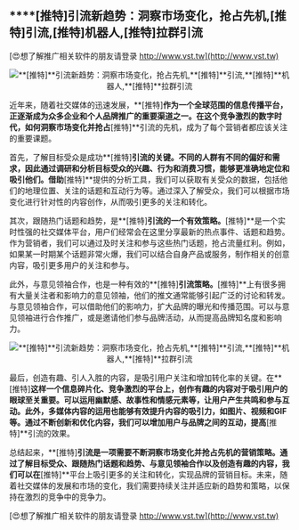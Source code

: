 ## ****[推特]**引流新趋势：洞察市场变化，抢占先机,**[推特]**引流,**[推特]**机器人,**[推特]**拉群引流**

[😍想了解推广相关软件的朋友请登录 http://www.vst.tw](http://www.vst.tw)

 <center><img src="https://vst.tw/MP4/tuiguang/png/1.png" alt="**[推特]**引流新趋势：洞察市场变化，抢占先机,**[推特]**引流,**[推特]**机器人,**[推特]**拉群引流"></center>

近年来，随着社交媒体的迅速发展，**[推特]**作为一个全球范围的信息传播平台，正逐渐成为众多企业和个人品牌推广的重要渠道之一。在这个竞争激烈的数字时代，如何洞察市场变化并抢占**[推特]**引流的先机，成为了每个营销者都应该关注的重要课题。

首先，了解目标受众是成功**[推特]**引流的关键。不同的人群有不同的偏好和需求，因此通过调研和分析目标受众的兴趣、行为和消费习惯，能够更准确地定位和吸引他们。借助**[推特]**提供的分析工具，我们可以获取有关受众的数据，包括他们的地理位置、关注的话题和互动行为等。通过深入了解受众，我们可以根据市场变化进行针对性的内容创作，从而吸引更多的关注和转化。

其次，跟随热门话题和趋势，是**[推特]**引流的一个有效策略。**[推特]**是一个实时性强的社交媒体平台，用户们经常会在这里分享最新的热点事件、话题和趋势。作为营销者，我们可以通过及时关注和参与这些热门话题，抢占流量红利。例如，如果某一时期某个话题非常火爆，我们可以结合自身产品或服务，制作相关的创意内容，吸引更多用户的关注和参与。

此外，与意见领袖合作，也是一种有效的**[推特]**引流策略。**[推特]**上有很多拥有大量关注者和影响力的意见领袖，他们的推文通常能够引起广泛的讨论和转发。与意见领袖合作，可以借助他们的影响力，扩大品牌的曝光和传播范围。可以与意见领袖进行合作推广，或是邀请他们参与品牌活动，从而提高品牌知名度和影响力。

 <center><img src="https://vst.tw/MP4/tuiguang/png/7.png" alt="**[推特]**引流新趋势：洞察市场变化，抢占先机,**[推特]**引流,**[推特]**机器人,**[推特]**拉群引流"></center>

最后，创造有趣、引人入胜的内容，是吸引用户关注和增加转化率的关键。在**[推特]**这样一个信息碎片化、竞争激烈的平台上，创作有趣的内容对于吸引用户的眼球至关重要。可以运用幽默感、故事性和情感元素等，让用户产生共鸣和参与互动。此外，多媒体内容的运用也能够有效提升内容的吸引力，如图片、视频和GIF等。通过不断创新和优化内容，我们可以增加用户与品牌之间的互动，提高**[推特]**引流的效果。

总结起来，**[推特]**引流是一项需要不断洞察市场变化并抢占先机的营销策略。通过了解目标受众、跟随热门话题和趋势、与意见领袖合作以及创造有趣的内容，我们可以在**[推特]**平台上吸引更多的关注和转化，实现品牌的营销目标。未来，随着社交媒体的发展和市场的变化，我们需要持续关注并适应新的趋势和策略，以保持在激烈的竞争中的竞争力。

[😍想了解推广相关软件的朋友请登录 http://www.vst.tw](http://www.vst.tw)




